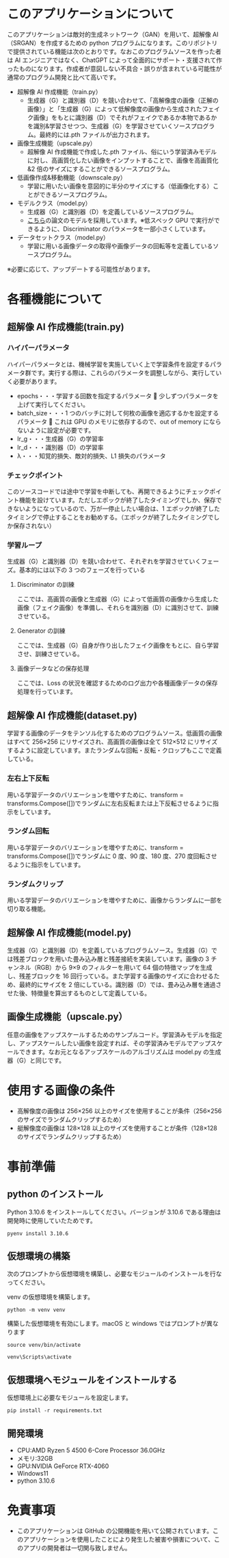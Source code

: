 # このアプリケーションについて

このアプリケーションは敵対的生成ネットワーク（GAN）を用いて、超解像 AI （SRGAN）を作成するための python プログラムになります。このリポジトリで提供されている機能は次のとおりです。なおこのプログラムソースを作った者は AI エンジニアではなく、ChatGPT によって全面的にサポート・支援されて作ったものになります。作成者が意図しない不具合・誤りが含まれている可能性が通常のプログラム開発と比べて高いです。

- 超解像 AI 作成機能（train.py）
  - 生成器（G）と識別器（D）を競い合わせて、「高解像度の画像（正解の画像）」と「生成器（G）によって低解像度の画像から生成されたフェイク画像」をもとに識別器（D）でそれがフェイクであるか本物であるかを識別&学習させつつ、生成器（G）を学習させていくソースプログラム。最終的には.pth ファイルが出力されます。
- 画像生成機能（upscale.py）
  - 超解像 AI 作成機能で作成した.pth ファイル、俗にいう学習済みモデルに対し、高画質化したい画像をインプットすることで、画像を高画質化&2 倍のサイズにすることができるソースプログラム。
- 低画像作成&移動機能（downscale.py）
  - 学習に用いたい画像を意図的に半分のサイズにする（低画像化する）ことができるソースプログラム。
- モデルクラス（model.py）
  - 生成器（G）と識別器（D）を定義しているソースプログラム。
  - [こちら](https://arxiv.org/abs/1609.04802)の論文のモデルを採用しています。※低スペック GPU で実行ができるように、Discriminator のパラメータを一部小さくしています。
- データセットクラス（model.py）
  - 学習に用いる画像データの取得や画像データの回転等を定義しているソースプログラム。

※必要に応じて、アップデートする可能性があります。

# 各種機能について

## 超解像 AI 作成機能(train.py)

### ハイパーパラメータ

ハイパーパラメータとは、機械学習を実施していく上で学習条件を設定するパラメータ群です。実行する際は、これらのパラメータを調整しながら、実行していく必要があります。

- epochs・・・学習する回数を指定するパラメータ 🚨 少しずつパラメータを上げて実行してください。
- batch_size・・・1 つのバッチに対して何枚の画像を適応するかを設定するパラメータ 🚨 これは GPU のメモリに依存するので、out of memory にならないように設定が必要です。
- lr_g・・・生成器（G）の学習率
- lr_d・・・識別器（D）の学習率
- λ・・・知覚的損失、敵対的損失、L1 損失のパラメータ

### チェックポイント

このソースコードでは途中で学習を中断しても、再開できるようにチェックポイント機能を設けています。ただしエポックが終了したタイミングでしか、保存できないようになっているので、万が一停止したい場合は、1 エポックが終了したタイミングで停止することをお勧めする。（エポックが終了したタイミングでしか保存されない）

### 学習ループ

生成器（G）と識別器（D）を競い合わせて、それぞれを学習させていくフェーズ。基本的には以下の 3 つのフェーズを行っている

1. Discriminator の訓練

   ここでは、高画質の画像と生成器（G）によって低画質の画像から生成した画像（フェイク画像）を準備し、それらを識別器（D）に識別させて、訓練させている。

2. Generator の訓練

   ここでは、生成器（G）自身が作り出したフェイク画像をもとに、自ら学習させ、訓練させている。

3. 画像データなどの保存処理

   ここでは、Loss の状況を確認するためのログ出力や各種画像データの保存処理を行っています。

## 超解像 AI 作成機能(dataset.py)

学習する画像のデータをテンソル化するためのプログラムソース。低画質の画像はすべて 256×256 にリサイズされ、高画質の画像は全て 512×512 にリサイズするように設定しています。またランダムな回転・反転・クロップもここで定義している。

### 左右上下反転

用いる学習データのバリエーションを増やすために、transform = transforms.Compose([])でランダムに左右反転または上下反転させるように指示をしています。

### ランダム回転

用いる学習データのバリエーションを増やすために、transform = transforms.Compose([])でランダムに 0 度、90 度、180 度、270 度回転させるように指示をしています。

### ランダムクリップ

用いる学習データのバリエーションを増やすために、画像からランダムに一部を切り取る機能。

## 超解像 AI 作成機能(model.py)

生成器（G）と識別器（D）を定義しているプログラムソース。生成器（G）では残差ブロックを用いた畳み込み層と残差接続を実装しています。画像の 3 チャンネル（RGB）から 9×9 のフィルターを用いて 64 個の特徴マップを生成し、残差ブロックを 16 回行っている。また学習する画像のサイズに合わせるため、最終的にサイズを 2 倍にしている。識別器（D）では、畳み込み層を通過させた後、特徴量を算出するものとして定義している。

## 画像生成機能（upscale.py）

任意の画像をアップスケールするためのサンプルコード。学習済みモデルを指定し、アップスケールしたい画像を設定すれば、その学習済みモデルでアップスケールできます。なお元となるアップスケールのアルゴリズムは model.py の生成器（G）と同じです。

# 使用する画像の条件

- 高解像度の画像は 256×256 以上のサイズを使用することが条件（256×256 のサイズでランダムクリップするため）
- 艇解像度の画像は 128×128 以上のサイズを使用することが条件（128×128 のサイズでランダムクリップするため）

# 事前準備

## python のインストール

Python 3.10.6 をインストールしてください。バージョンが 3.10.6 である理由は開発時に使用していたためです。

```
pyenv install 3.10.6
```

## 仮想環境の構築

次のプロンプトから仮想環境を構築し、必要なモジュールのインストールを行なってください。

venv の仮想環境を構築します。

```
python -m venv venv
```

構築した仮想環境を有効にします。macOS と windows ではプロンプトが異なります

```
source venv/bin/activate
```

```
venv\Scripts\activate
```

## 仮想環境へモジュールをインストールする

仮想環境上に必要なモジュールを設定します。

```
pip install -r requirements.txt
```

## 開発環境

- CPU:AMD Ryzen 5 4500 6-Core Processor 36.0GHz
- メモリ:32GB
- GPU:NVIDIA GeForce RTX-4060
- Windows11
- python 3.10.6

# 免責事項

- このアプリケーションは GitHub の公開機能を用いて公開されています。このアプリケーションを使用したことにより発生した被害や損害について、このアプリの開発者は一切関与致しません。
